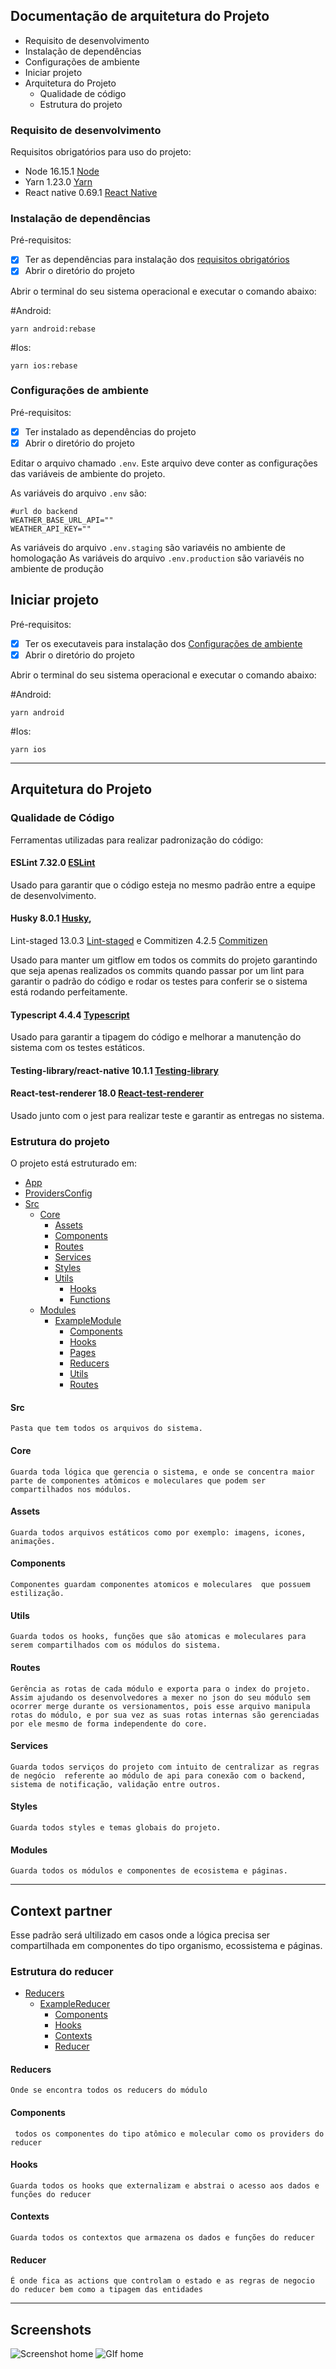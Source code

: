 ## Documentação de arquitetura do Projeto

* Requisito de desenvolvimento
* Instalação de dependências
* Configurações de ambiente
* Iniciar projeto
* Arquitetura do Projeto
  * Qualidade de código
  * Estrutura do projeto

### Requisito de desenvolvimento
Requisitos obrigatórios para uso do projeto:
- Node 16.15.1 [Node](https://nodejs.org)
- Yarn 1.23.0 [Yarn](https://yarnpkg.com/)
- React native 0.69.1 [React Native](https://reactnative.dev/docs/environment-setup)

### Instalação de dependências
Pré-requisitos:
- [x] Ter as dependências para instalação dos [requisitos obrigatórios](#Requisito)
- [x] Abrir o diretório do projeto
 
Abrir o terminal do seu sistema operacional e executar o comando abaixo:

#Android:
```shell
yarn android:rebase
```
#Ios:
```shell
yarn ios:rebase
```

### Configurações de ambiente
Pré-requisitos:
- [x] Ter instalado as dependências do projeto
- [x] Abrir o diretório do projeto

Editar o arquivo chamado ```.env```. Este arquivo deve conter as configurações das variáveis de ambiente do projeto.

As variáveis do arquivo ````.env```` são:

```dotenv
#url do backend
WEATHER_BASE_URL_API="" 
WEATHER_API_KEY="" 
```

As variáveis do arquivo ````.env.staging```` são variavéis no ambiente de homologação
As variáveis do arquivo ````.env.production```` são variavéis no ambiente de produção

## Iniciar projeto
Pré-requisitos:
- [x] Ter os executaveis para instalação dos [Configurações de ambiente](#Requisito)
- [x] Abrir o diretório do projeto

Abrir o terminal do seu sistema operacional e executar o comando abaixo:

#Android:
```shell
yarn android
```
#Ios:
```shell
yarn ios
```
***
## Arquitetura do Projeto

### Qualidade de Código
Ferramentas utilizadas para realizar padronização do código:

#### ESLint 7.32.0 [ESLint](https://eslint.org/)

Usado para garantir que o código esteja no mesmo padrão entre a equipe de desenvolvimento.

#### Husky 8.0.1 [Husky](https://typicode.github.io/husky),
Lint-staged 13.0.3 [Lint-staged](https://github.com/okonet/lint-staged) e
Commitizen 4.2.5 [Commitizen](https://commitizen-tools.github.io/commitizen/)

Usado para manter um gitflow em todos os commits do projeto garantindo que seja apenas realizados os commits quando passar por um lint para garantir o padrão do código e rodar os testes para conferir se o sistema está rodando perfeitamente.

#### Typescript 4.4.4 [Typescript](https://www.typescriptlang.org/)
Usado para garantir a tipagem do código e melhorar a manutenção do sistema com os testes estáticos.

#### Testing-library/react-native 10.1.1 [Testing-library](https://testing-library.com/)
#### React-test-renderer 18.0 [React-test-renderer](https://pt-br.reactjs.org/docs/test-renderer.html)
Usado junto com o jest para realizar teste e garantir as entregas no sistema.

### Estrutura do projeto
O projeto está estruturado em:
- [App](#App)
- [ProvidersConfig](#ProvidersConfig)
- [Src](#Src)
  - [Core](#Core)
    - [Assets](#Assets)
    - [Components](#Components)
    - [Routes](#Routes)
    - [Services](#Services)
    - [Styles](#Styles)
    - [Utils](#Utils)
        - [Hooks](#Hooks) 
        - [Functions](#Functions) 
  - [Modules](#Views)
    - [ExampleModule](#ExampleModule)
        - [Components](#ComponentsModule)
        - [Hooks](#HooksModule)
        - [Pages](#PagesModule)
        - [Reducers](#ReducersModule)
        - [Utils](#UtilsModule)
        - [Routes](#RoutesModule)


#### Src
```Pasta que tem todos os arquivos do sistema. ```

#### Core
```Guarda toda lógica que gerencia o sistema, e onde se concentra maior parte de componentes atômicos e moleculares que podem ser compartilhados nos módulos.```

#### Assets
```Guarda todos arquivos estáticos como por exemplo: imagens, icones, animações.```

#### Components
```Componentes guardam componentes atomicos e moleculares  que possuem estilização.```

#### Utils
```Guarda todos os hooks, funções que são atomicas e moleculares para serem compartilhados com os módulos do sistema.```

#### Routes
```Gerência as rotas de cada módulo e exporta para o index do projeto. Assim ajudando os desenvolvedores a mexer no json do seu módulo sem ocorrer merge durante os versionamentos, pois esse arquivo manipula rotas do módulo, e por sua vez as suas rotas internas são gerenciadas por ele mesmo de forma independente do core.```

#### Services
```Guarda todos serviços do projeto com intuito de centralizar as regras de negócio  referente ao módulo de api para conexão com o backend, sistema de notificação, validação entre outros.```

#### Styles
```Guarda todos styles e temas globais do projeto.```

#### Modules
```Guarda todos os módulos e componentes de ecosistema e páginas.```
***
## Context partner

Esse padrão será ultilizado em casos onde a lógica precisa ser compartilhada em componentes do tipo organismo, ecossistema e páginas. 

### Estrutura do reducer

- [Reducers](#ReducersCtxPartner)
    - [ExampleReducer](#ReducerExampleCtxPartner)
        - [Components](#ComponentsCtxPartner)
        - [Hooks](#HooksCtxPartner)
        - [Contexts](#ContextsCtxPartner)
        - [Reducer](#ReducerCtxPartner)
        

#### Reducers
```Onde se encontra todos os reducers do módulo```
#### Components
``` todos os componentes do tipo atômico e molecular como os providers do reducer```
#### Hooks
```Guarda todos os hooks que externalizam e abstrai o acesso aos dados e funções do reducer```
#### Contexts
```Guarda todos os contextos que armazena os dados e funções do reducer```
#### Reducer
```É onde fica as actions que controlam o estado e as regras de negocio do reducer bem como a tipagem das entidades```

***
## Screenshots

![Screenshot home](https://i.imgur.com/ogqSjCn.png)
![GIf home](https://i.imgur.com/jLUjgH5.gif)
